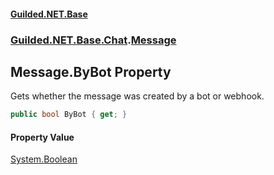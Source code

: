 
#### [Guilded.NET.Base](index 'index')
### [Guilded.NET.Base.Chat](index#Guilded_NET_Base_Chat 'Guilded.NET.Base.Chat').[Message](Message 'Guilded.NET.Base.Chat.Message')
## Message.ByBot Property
Gets whether the message was created by a bot or webhook.  
```csharp
public bool ByBot { get; }
```

#### Property Value
[System.Boolean](https://docs.microsoft.com/en-us/dotnet/api/System.Boolean 'System.Boolean')
